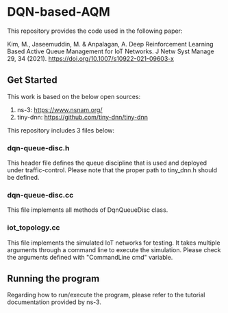 # DQN-based-AQM
This repository provides the code used in the following paper:

Kim, M., Jaseemuddin, M. & Anpalagan, A. Deep Reinforcement Learning Based Active Queue Management for IoT Networks. J Netw Syst Manage 29, 34 (2021). https://doi.org/10.1007/s10922-021-09603-x

## Get Started
This work is based on the below open sources:
1. ns-3: https://www.nsnam.org/
2. tiny-dnn: https://github.com/tiny-dnn/tiny-dnn

This repository includes 3 files below:
### dqn-queue-disc.h
This header file defines the queue discipline that is used and deployed under traffic-control. Please note that the proper path to tiny_dnn.h should be defined.

### dqn-queue-disc.cc
This file implements all methods of DqnQueueDisc class.

### iot_topology.cc
This file implements the simulated IoT networks for testing. It takes multiple arguments through a command line to execute the simulation. Please check the arguments defined with "CommandLine cmd" variable.

## Running the program
Regarding how to run/execute the program, please refer to the tutorial documentation provided by ns-3.
